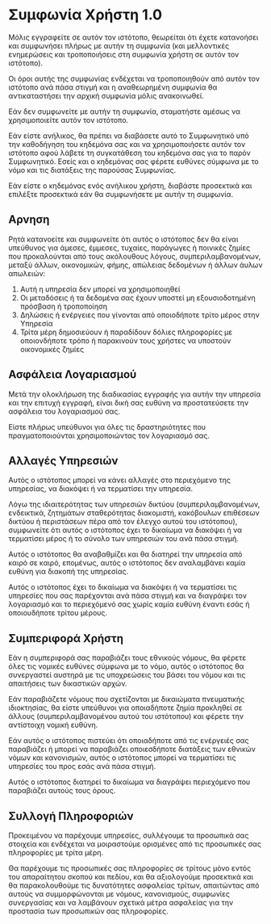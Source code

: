 # Συμφωνία Χρήστη 1.0

Μόλις εγγραφείτε σε αυτόν τον ιστότοπο, θεωρείται ότι έχετε κατανοήσει και συμφωνήσει πλήρως με αυτήν τη συμφωνία (και μελλοντικές ενημερώσεις και τροποποιήσεις στη συμφωνία χρήστη σε αυτόν τον ιστότοπο).

Οι όροι αυτής της συμφωνίας ενδέχεται να τροποποιηθούν από αυτόν τον ιστότοπο ανά πάσα στιγμή και η αναθεωρημένη συμφωνία θα αντικαταστήσει την αρχική συμφωνία μόλις ανακοινωθεί.

Εάν δεν συμφωνείτε με αυτήν τη συμφωνία, σταματήστε αμέσως να χρησιμοποιείτε αυτόν τον ιστότοπο.

Εάν είστε ανήλικος, θα πρέπει να διαβάσετε αυτό το Συμφωνητικό υπό την καθοδήγηση του κηδεμόνα σας και να χρησιμοποιήσετε αυτόν τον ιστότοπο αφού λάβετε τη συγκατάθεση του κηδεμόνα σας για το παρόν Συμφωνητικό. Εσείς και ο κηδεμόνας σας φέρετε ευθύνες σύμφωνα με το νόμο και τις διατάξεις της παρούσας Συμφωνίας.

Εάν είστε ο κηδεμόνας ενός ανήλικου χρήστη, διαβάστε προσεκτικά και επιλέξτε προσεκτικά εάν θα συμφωνήσετε με αυτήν τη συμφωνία.

## Αρνηση

Ρητά κατανοείτε και συμφωνείτε ότι αυτός ο ιστότοπος δεν θα είναι υπεύθυνος για άμεσες, έμμεσες, τυχαίες, παράγωγες ή ποινικές ζημίες που προκαλούνται από τους ακόλουθους λόγους, συμπεριλαμβανομένων, μεταξύ άλλων, οικονομικών, φήμης, απώλειας δεδομένων ή άλλων άυλων απωλειών:

1. Αυτή η υπηρεσία δεν μπορεί να χρησιμοποιηθεί
1. Οι μεταδόσεις ή τα δεδομένα σας έχουν υποστεί μη εξουσιοδοτημένη πρόσβαση ή τροποποίηση
1. Δηλώσεις ή ενέργειες που γίνονται από οποιοδήποτε τρίτο μέρος στην Υπηρεσία
1. Τρίτα μέρη δημοσιεύουν ή παραδίδουν δόλιες πληροφορίες με οποιονδήποτε τρόπο ή παρακινούν τους χρήστες να υποστούν οικονομικές ζημίες

## Ασφάλεια Λογαριασμού

Μετά την ολοκλήρωση της διαδικασίας εγγραφής για αυτήν την υπηρεσία και την επιτυχή εγγραφή, είναι δική σας ευθύνη να προστατεύσετε την ασφάλεια του λογαριασμού σας.

Είστε πλήρως υπεύθυνοι για όλες τις δραστηριότητες που πραγματοποιούνται χρησιμοποιώντας τον λογαριασμό σας.

## Αλλαγές Υπηρεσιών

Αυτός ο ιστότοπος μπορεί να κάνει αλλαγές στο περιεχόμενο της υπηρεσίας, να διακόψει ή να τερματίσει την υπηρεσία.

Λόγω της ιδιαιτερότητας των υπηρεσιών δικτύου (συμπεριλαμβανομένων, ενδεικτικά, ζητημάτων σταθερότητας διακομιστή, κακόβουλων επιθέσεων δικτύου ή περιστάσεων πέρα από τον έλεγχο αυτού του ιστότοπου), συμφωνείτε ότι αυτός ο ιστότοπος έχει το δικαίωμα να διακόψει ή να τερματίσει μέρος ή το σύνολο των υπηρεσιών του ανά πάσα στιγμή.

Αυτός ο ιστότοπος θα αναβαθμίζει και θα διατηρεί την υπηρεσία από καιρό σε καιρό, επομένως, αυτός ο ιστότοπος δεν αναλαμβάνει καμία ευθύνη για διακοπή της υπηρεσίας.

Αυτός ο ιστότοπος έχει το δικαίωμα να διακόψει ή να τερματίσει τις υπηρεσίες που σας παρέχονται ανά πάσα στιγμή και να διαγράψει τον λογαριασμό και το περιεχόμενό σας χωρίς καμία ευθύνη έναντι εσάς ή οποιουδήποτε τρίτου μέρους.

## Συμπεριφορά Χρήστη

Εάν η συμπεριφορά σας παραβιάζει τους εθνικούς νόμους, θα φέρετε όλες τις νομικές ευθύνες σύμφωνα με το νόμο, αυτός ο ιστότοπος θα συνεργαστεί αυστηρά με τις υποχρεώσεις του βάσει του νόμου και τις απαιτήσεις των δικαστικών αρχών.

Εάν παραβιάζετε νόμους που σχετίζονται με δικαιώματα πνευματικής ιδιοκτησίας, θα είστε υπεύθυνοι για οποιαδήποτε ζημία προκληθεί σε άλλους (συμπεριλαμβανομένου αυτού του ιστότοπου) και φέρετε την αντίστοιχη νομική ευθύνη.

Εάν αυτός ο ιστότοπος πιστεύει ότι οποιαδήποτε από τις ενέργειές σας παραβιάζει ή μπορεί να παραβιάζει οποιεσδήποτε διατάξεις των εθνικών νόμων και κανονισμών, αυτός ο ιστότοπος μπορεί να τερματίσει τις υπηρεσίες του προς εσάς ανά πάσα στιγμή.

Αυτός ο ιστότοπος διατηρεί το δικαίωμα να διαγράψει περιεχόμενο που παραβιάζει αυτούς τους όρους.

## Συλλογή Πληροφοριών

Προκειμένου να παρέχουμε υπηρεσίες, συλλέγουμε τα προσωπικά σας στοιχεία και ενδέχεται να μοιραστούμε ορισμένες από τις προσωπικές σας πληροφορίες με τρίτα μέρη.

Θα παρέχουμε τις προσωπικές σας πληροφορίες σε τρίτους μόνο εντός του απαραίτητου σκοπού και πεδίου, και θα αξιολογούμε προσεκτικά και θα παρακολουθούμε τις δυνατότητες ασφαλείας τρίτων, απαιτώντας από αυτούς να συμμορφώνονται με νόμους, κανονισμούς, συμφωνίες συνεργασίας και να λαμβάνουν σχετικά μέτρα ασφαλείας για την προστασία των προσωπικών σας πληροφορίες.